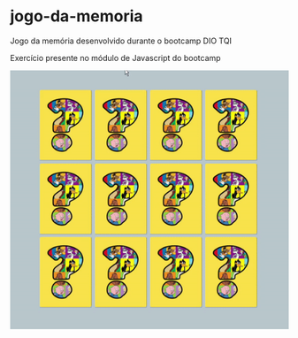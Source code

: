 # jogo-da-memoria
Jogo da memória desenvolvido durante o bootcamp DIO TQI

Exercício presente no módulo de Javascript do bootcamp

![Jogo da memória](./index.gif)
